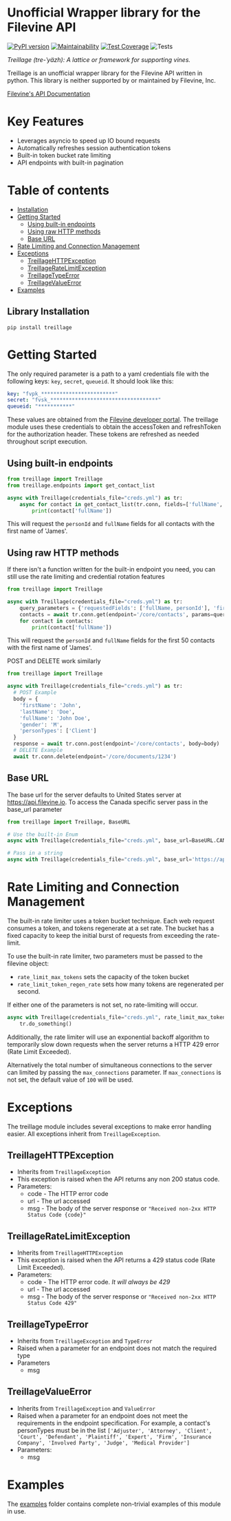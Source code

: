 Unofficial Wrapper library for the Filevine API
====================================
[![PyPI version](https://badge.fury.io/py/treillage.svg)](https://pypi.org/project/treillage)
[![Maintainability](https://api.codeclimate.com/v1/badges/1c532739b0c748e39242/maintainability)](https://codeclimate.com/github/W1ndst0rm/Treillage/maintainability)
[![Test Coverage](https://api.codeclimate.com/v1/badges/1c532739b0c748e39242/test_coverage)](https://codeclimate.com/github/W1ndst0rm/Treillage/test_coverage)
![Tests](https://github.com/W1ndst0rm/Treillage/workflows/Tests/badge.svg)

*Treillage (tre-ˈyäzh): A lattice or framework for supporting vines.*

Treillage is an unofficial wrapper library for the Filevine API written in python.
This library is neither supported by or maintained by Filevine, Inc.

[Filevine's API Documentation](https://developer.filevine.io/v2/overview)

Key Features
============
* Leverages asyncio to speed up IO bound requests
* Automatically refreshes session authentication tokens
* Built-in token bucket rate limiting
* API endpoints with built-in pagination

Table of contents
=================

<!--ts-->
* [Installation](#library-instalation)
* [Getting Started](#getting-started)
    * [Using built-in endpoints](#using-built-in-endpoints)
    * [Using raw HTTP methods](#using-raw-http-methods)
    * [Base URL](#base-url)
* [Rate Limiting and Connection Management](#Rate-Limiting-and-Connection-Management)
* [Exceptions](#exceptions)
    * [TreillageHTTPException](#FilevineHTTPException)
    * [TreillageRateLimitException](#FilevineRateLimitException)
    * [TreillageTypeError](#FilevineTypeError)
    * [TreillageValueError](#FilevineValueError)
* [Examples](#examples)
<!--te-->
## Library Installation
```shell script
pip install treillage
```

Getting Started
=================
The only required parameter is a path to a yaml credentials file with the following keys: `key`, `secret`, `queueid`.
It should look like this:
```yaml
key: "fvpk_************************"
secret: "fvsk_***********************************"
queueid: "***********"
``` 
These values are obtained from the [Filevine developer portal](https://portal.filevine.io/).
The treillage module uses these credentials to obtain the accessToken and refreshToken for the authorization header.
These tokens are refreshed as needed throughout script execution. 

 
Using built-in endpoints
------------------------
```python
from treillage import Treillage
from treillage.endpoints import get_contact_list

async with Treillage(credentials_file="creds.yml") as tr:
    async for contact in get_contact_list(tr.conn, fields=['fullName', 'personId'], first_name='James'):
        print(contact['fullName'])
```
This will request the `personId` and `fullName` fields for all contacts with the first name of 'James'.

Using raw HTTP methods
----------------------
If there isn't a function written for the built-in endpoint you need, you can still use the rate limiting
and credential rotation features
```python
from treillage import Treillage

async with Treillage(credentials_file="creds.yml") as tr:
    query_parameters = {'requestedFields': ['fullName, personId'], 'firstName': 'James', 'offset': 0, 'limit': 50}
    contacts = await tr.conn.get(endpoint='/core/contacts', params=query_parameters)
    for contact in contacts:
        print(contact['fullName'])
```
This will request the `personId` and `fullName` fields for the first 50 contacts with the first name of 'James'.

POST and DELETE work similarly

```python
from treillage import Treillage

async with Treillage(credentials_file="creds.yml") as tr:
  # POST Example
  body = {
    'firstName': 'John',
    'lastName': 'Doe',
    'fullName': 'John Doe',
    'gender': 'M',
    'personTypes': ['Client']
  }
  response = await tr.conn.post(endpoint='/core/contacts', body=body)
  # DELETE Example
  await tr.conn.delete(endpoint='/core/documents/1234')
```

Base URL
--------
The base url for the server defaults to United States server at https://api.filevine.io.
To access the Canada specific server pass in the base_url parameter
```python
from treillage import Treillage, BaseURL

# Use the built-in Enum
async with Treillage(credentials_file="creds.yml", base_url=BaseURL.CANADA) as tr:

# Pass in a string
async with Treillage(credentials_file="creds.yml", base_url='https://api.filevine.ca') as tr:
```

Rate Limiting and Connection Management
======================================= 
The built-in rate limiter uses a token bucket technique. Each  web request consumes a token,
and tokens regenerate at a set rate. The bucket has a fixed capacity to keep the initial burst of requests
from exceeding the rate-limit.

To use the built-in rate limiter, two parameters must be passed to the filevine object:
* `rate_limit_max_tokens` sets the capacity of the token bucket
* `rate_limit_token_regen_rate` sets how many tokens are regenerated per second.

If either one of the parameters is not set, no rate-limiting will occur.
```python
async with Treillage(credentials_file="creds.yml", rate_limit_max_tokens=10, rate_limit_token_regen_rate=10) as tr:
    tr.do_something()
```
Additionally, the rate limiter will use an exponential backoff algorithm to
temporarily slow down requests when the server returns a HTTP 429 error (Rate Limit Exceeded). 

Alternatively the total number of simultaneous connections to the server can limited by passing
the `max_connections` parameter. If `max_connections` is not set, the default value of `100` will be used.

Exceptions
==========
The treillage module includes several exceptions to make error handling easier.
All exceptions inherit from `TreillageException`.

TreillageHTTPException
---------------------
* Inherits from `TreillageException`
* This exception is raised when the API returns any non 200 status code. 
* Parameters:
    * code - The HTTP error code
    * url - The url accessed
    * msg - The body of the server response or `"Received non-2xx HTTP Status Code {code}"`

TreillageRateLimitException
--------------------------
* Inherits from `TreillageHTTPException`
* This exception is raised when the API returns a 429 status code (Rate Limit Exceeded). 
* Parameters:
    * code - The HTTP error code. *It will always be 429*
    * url - The url accessed
    * msg - The body of the server response or `"Received non-2xx HTTP Status Code 429"`

TreillageTypeError
-----------------
* Inherits from `TreillageException` and `TypeError`
* Raised when a parameter for an endpoint does not match the required type
* Parameters
    * msg

TreillageValueError
------------------
* Inherits from `TreillageException` and `ValueError`
* Raised when a parameter for an endpoint does not meet the requirements in the endpoint specification.
For example, a contact's personTypes must be in the list `['Adjuster', 'Attorney', 'Client', 'Court',
'Defendant', 'Plaintiff', 'Expert', 'Firm', 'Insurance Company', 'Involved Party', 'Judge', 'Medical Provider']`
* Parameters:
    * msg
    
Examples
========
The [examples](examples/README.md) folder contains complete non-trivial examples of this module in use.
